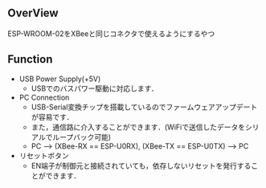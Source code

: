 ## OverView
ESP-WROOM-02をXBeeと同じコネクタで使えるようにするやつ

## Function
- USB Power Supply(+5V) 
  - USBでのバスパワー駆動に対応します．
- PC Connection 
  - USB-Serial変換チップを搭載しているのでファームウェアアップデートが容易です．
  - また，通信路に介入することができます．(WiFiで送信したデータをシリアルでループバック可能)
  - PC --> (XBee-RX == ESP-U0RX), (XBee-TX == ESP-U0TX) --> PC
- リセットボタン
  - EN端子が制御元と接続されていても，依存しないリセットを発行することができます．
